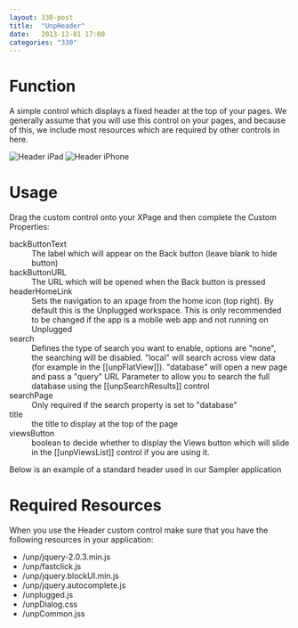 ```yaml
---
layout: 330-post
title:  "UnpHeader"
date:   2013-12-01 17:00
categories: "330"
---
```


# Function
A simple control which displays a fixed header at the top of your pages. We generally assume that you will use this control on your pages, and because of this, we include most resources which are required by other controls in here.

![Header iPad](http://teamstudio.s3.amazonaws.com/images/header-ipad.png)
![Header iPhone](http://teamstudio.s3.amazonaws.com/images/header-iphone.png)

# Usage
Drag the custom control onto your XPage and then complete the Custom Properties:

<dl class="dl-horizontal">
	<dt>backButtonText</dt><dd>The label which will appear on the Back button (leave blank to hide button)</dd>
	<dt>backButtonURL</dt><dd>The URL which will be opened when the Back button is pressed</dd>
	<dt>headerHomeLink</dt><dd>Sets the navigation to an xpage from the home icon (top right). By default this is the Unplugged workspace. This is only recommended to be changed if the app is a mobile web app and not running on Unplugged </dd>
	<dt>search</dt><dd>Defines the type of search you want to enable, options are "none", the searching will be disabled. "local" will search across view data (for example in the [[unpFlatView]]). "database" will open a new page and pass a "query" URL Parameter to allow you to search the full database using the [[unpSearchResults]] control</dd>
	<dt>searchPage</dt><dd>Only required if the search property is set to "database"</dd>
	<dt>title</dt><dd>the title to display at the top of the page</dd>
	<dt>viewsButton</dt><dd>boolean to decide whether to display the Views button which will slide in the [[unpViewsList]] control if you are using it.</dd>
</dl>

Below is an example of a standard header used in our Sampler application

<script src="https://gist.github.com/whitemx/7527945.js"></script>

# Required Resources
When you use the Header custom control make sure that you have the following resources in your application:
* /unp/jquery-2.0.3.min.js
* /unp/fastclick.js
* /unp/jquery.blockUI.min.js
* /unp/jquery.autocomplete.js
* /unplugged.js
* /unpDialog.css
* /unpCommon.jss
